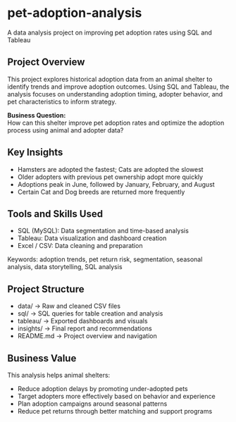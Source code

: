 # pet-adoption-analysis
A data analysis project on improving pet adoption rates using SQL and Tableau

## Project Overview
This project explores historical adoption data from an animal shelter to identify trends and improve adoption outcomes. Using SQL and Tableau, the analysis focuses on understanding adoption timing, adopter behavior, and pet characteristics to inform strategy.

**Business Question:**  
How can this shelter improve pet adoption rates and optimize the adoption process using animal and adopter data?

## Key Insights
- Hamsters are adopted the fastest; Cats are adopted the slowest
- Older adopters with previous pet ownership adopt more quickly
- Adoptions peak in June, followed by January, February, and August
- Certain Cat and Dog breeds are returned more frequently

## Tools and Skills Used
- SQL (MySQL): Data segmentation and time-based analysis
- Tableau: Data visualization and dashboard creation
- Excel / CSV: Data cleaning and preparation

Keywords: adoption trends, pet return risk, segmentation, seasonal analysis, data storytelling, SQL analysis

## Project Structure
- data/ → Raw and cleaned CSV files
- sql/ → SQL queries for table creation and analysis
- tableau/ → Exported dashboards and visuals
- insights/ → Final report and recommendations
- README.md → Project overview and navigation

## Business Value
This analysis helps animal shelters:
- Reduce adoption delays by promoting under-adopted pets
- Target adopters more effectively based on behavior and experience
- Plan adoption campaigns around seasonal patterns
- Reduce pet returns through better matching and support programs

